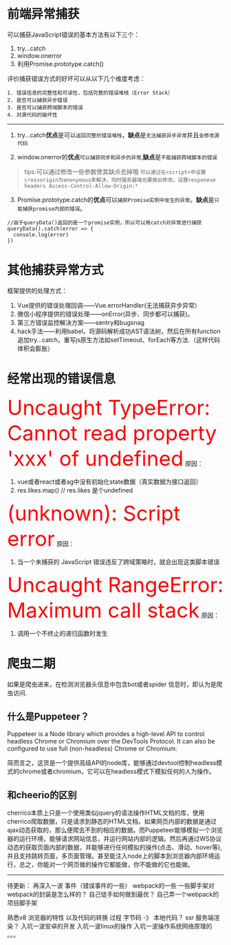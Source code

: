 # 前端异常捕获

可以捕获JavaScript错误的基本方法有以下三个：

1. try…catch
2. window.onerror
3. 利用Promise.prototype.catch()


评价捕获错误方式的好坏可以从以下几个维度考虑：
```
1. 错误信息的完整性和可读性，包括完整的错误堆栈（Error Stack）
2. 是否可以捕获异步错误
3. 是否可以捕获跨域脚本的错误
4. 对源代码的破坏性
```




<hr>

1. try...catch**优点**是可以`返回完整的错误堆栈`，**缺点**是`无法捕获异步异常`并且`会修改源代码`

2. window.onerror的**优点**`可以捕获同步和异步的异常`,**缺点**是`不能捕获跨域脚本的错误`
>tips:可以通过修改一些参数使其缺点去掉哦
`可以通过在<script>中设置crossorigin为anonymous来解决，同时服务器端也要做出修改，设置responese headers Access-Control-Allow-Origin:*`

3. Promise.prototype.catch的**优点**可以`捕获Promise实例中发生的异常`。**缺点**是`只能捕获promise内部的错误`。
```
//由于queryData()返回的是一个promise实例，所以可以用catch对异常进行捕获
queryData().catch(error => {
  console.log(error)
})
```




# 其他捕获异常方式
框架提供的处理方式：
1. Vue提供的错误处理回调——Vue.errorHandler(无法捕获异步异常）
2. 微信小程序提供的错误处理——onError(异步、同步都可以捕获)。
3. 第三方错误监控解决方案——sentry和bugsnag
4. hack手法——利用babel，将源码解析成功AST语法树，然后在所有function追加try…catch，重写js原生方法如setTimeout、forEach等方法.（这样代码体积会膨胀）



# 经常出现的错误信息
<font color=red size=14>Uncaught TypeError: Cannot read property 'xxx' of undefined</font>
原因：

1. vue或者react或者ag中没有初始化state数据（真实数据为接口返回）
2. res.likes.map()  // res.likes 是个undefined


<font color=red size=14>(unknown): Script error</font>
原因：

1. 当一个未捕获的 JavaScript 错误违反了跨域策略时，就会出现这类脚本错误


<font color=red size=14>Uncaught RangeError: Maximum call stack</font>
原因：

1. 调用一个不终止的递归函数时发生


# 爬虫二期
如果是爬虫进来，在检测浏览器头信息中包含bot或者spider 信息时，即认为是爬虫访问.
## 什么是Puppeteer？
Puppeteer is a Node library which provides a high-level API to control headless Chrome or Chromium over the DevTools Protocol. It can also be configured to use full (non-headless) Chrome or Chromium.

简而言之，这货是一个提供高级API的node库，能够通过devtool控制headless模式的chrome或者chromium，它可以在headless模式下模拟任何的人为操作。

## 和cheerio的区别

cherrico本质上只是一个使用类似jquery的语法操作HTML文档的库，使用cherrico爬取数据，只是请求到静态的HTML文档，如果网页内部的数据是通过ajax动态获取的，那么便爬去不到的相应的数据。而Puppeteer能够模拟一个浏览器的运行环境，能够请求网站信息，并运行网站内部的逻辑。然后再通过WS协议动态的获取页面内部的数据，并能够进行任何模拟的操作(点击、滑动、hover等),并且支持跳转页面，多页面管理。甚至能注入node上的脚本到浏览器内部环境运行，总之，你能对一个网页做的操作它都能做，你不能做的它也能做。





<hr>

待更新：
再深入一波
事件（错误事件的一些）
webpack的一些
一些脚手架对webpack的封装是怎么样的？
自己徒手如何做到最优？
自己弄一个webpack的项目脚手架

熟悉v8 浏览器的特性 以及代码的转换 过程 字节码 -》 本地代码？
ssr 服务端渲染？
入坑一波安卓的开发
入坑一波linux的操作
入坑一波操作系统网络原理的
。。。
